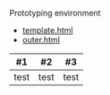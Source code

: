 Prototyping environment
- [template.html](https://euphobyte.github.io/develop/template.html)
- [outer.html](https://euphobyte.github.io/develop/outer.html)

|#1|#2|#3|
|:---:|:---:|:---:|
|test|test|test|
